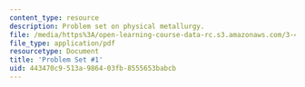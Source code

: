 ```yaml
---
content_type: resource
description: Problem set on physical metallurgy.
file: /media/https%3A/open-learning-course-data-rc.s3.amazonaws.com/3-40j-physical-metallurgy-fall-2009/443470c9513a986403fb8555653babcb_MIT3_40JF09_ps1.pdf
file_type: application/pdf
resourcetype: Document
title: 'Problem Set #1'
uid: 443470c9-513a-9864-03fb-8555653babcb
---
```

